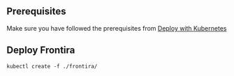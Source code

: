 ## Prerequisites

Make sure you have followed the prerequisites from [Deploy with Kubernetes](Kubernetes/README.md)

## Deploy Frontira

```
kubectl create -f ./frontira/
```
